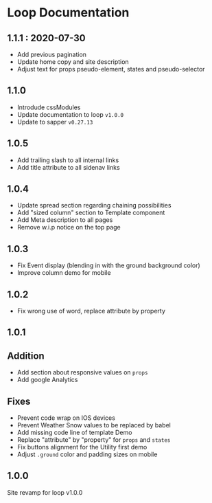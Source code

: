 # Loop Documentation

## 1.1.1 : 2020-07-30
- Add previous pagination
- Update home copy and site description
- Adjust text for props pseudo-element, states and pseudo-selector

## 1.1.0
- Introdude cssModules
- Update documentation to loop `v1.0.0`
- Update to sapper `v0.27.13`

## 1.0.5
- Add trailing slash to all internal links
- Add title attribute to all sidenav links

## 1.0.4
- Update spread section regarding chaining possibilities
- Add "sized column" section to Template component
- Add Meta description to all pages
- Remove w.i.p notice on the top page

## 1.0.3
- Fix Event display (blending in with the ground background color)
- Improve column demo for mobile

## 1.0.2
- Fix wrong use of word, replace attribute by property

## 1.0.1

## Addition
- Add section about responsive values on `props`
- Add google Analytics

## Fixes
- Prevent code wrap on IOS devices
- Prevent Weather Snow values to be replaced by babel
- Add missing code line of template Demo
- Replace "attribute" by "property" for `props` and `states`
- Fix buttons alignment for the Utility first demo
- Adjust `.ground` color and padding sizes on mobile

## 1.0.0
Site revamp for loop v1.0.0
